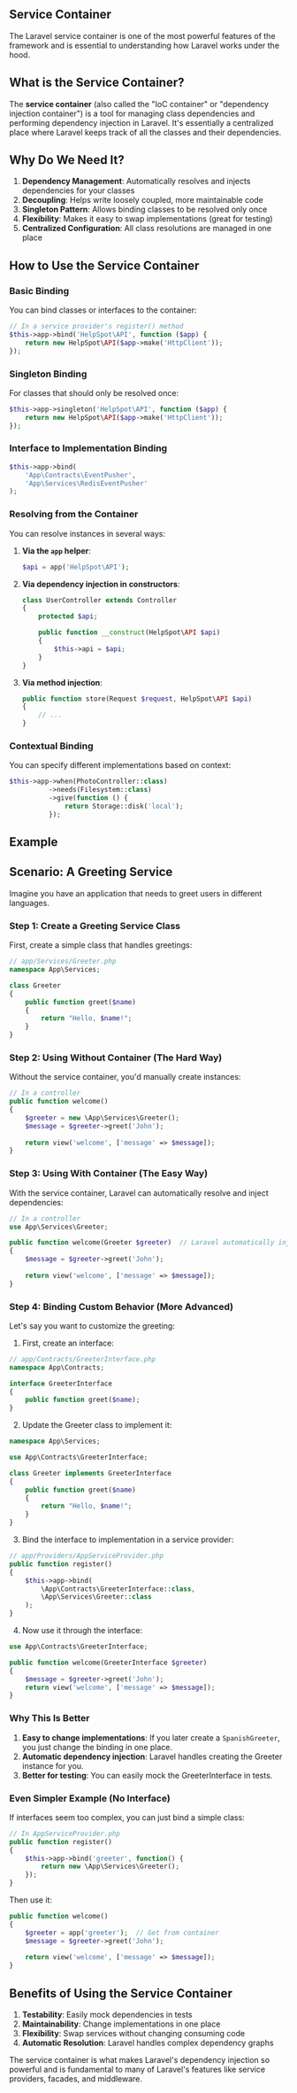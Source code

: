 ## Service Container

The Laravel service container is one of the most powerful features of the framework and is essential to understanding how Laravel works under the hood.

## What is the Service Container?

The **service container** (also called the "IoC container" or "dependency injection container") is a tool for managing class dependencies and performing dependency injection in Laravel. It's essentially a centralized place where Laravel keeps track of all the classes and their dependencies.

## Why Do We Need It?

1. **Dependency Management**: Automatically resolves and injects dependencies for your classes
2. **Decoupling**: Helps write loosely coupled, more maintainable code
3. **Singleton Pattern**: Allows binding classes to be resolved only once
4. **Flexibility**: Makes it easy to swap implementations (great for testing)
5. **Centralized Configuration**: All class resolutions are managed in one place

## How to Use the Service Container

### Basic Binding

You can bind classes or interfaces to the container:

```php
// In a service provider's register() method
$this->app->bind('HelpSpot\API', function ($app) {
    return new HelpSpot\API($app->make('HttpClient'));
});
```

### Singleton Binding

For classes that should only be resolved once:

```php
$this->app->singleton('HelpSpot\API', function ($app) {
    return new HelpSpot\API($app->make('HttpClient'));
});
```

### Interface to Implementation Binding

```php
$this->app->bind(
    'App\Contracts\EventPusher',
    'App\Services\RedisEventPusher'
);
```

### Resolving from the Container

You can resolve instances in several ways:

1. **Via the `app` helper**:
   ```php
   $api = app('HelpSpot\API');
   ```

2. **Via dependency injection in constructors**:
   ```php
   class UserController extends Controller
   {
       protected $api;
   
       public function __construct(HelpSpot\API $api)
       {
           $this->api = $api;
       }
   }
   ```

3. **Via method injection**:
   ```php
   public function store(Request $request, HelpSpot\API $api)
   {
       // ...
   }
   ```

### Contextual Binding

You can specify different implementations based on context:

```php
$this->app->when(PhotoController::class)
          ->needs(Filesystem::class)
          ->give(function () {
              return Storage::disk('local');
          });
```

## Example


## Scenario: A Greeting Service

Imagine you have an application that needs to greet users in different languages.

### Step 1: Create a Greeting Service Class

First, create a simple class that handles greetings:

```php
// app/Services/Greeter.php
namespace App\Services;

class Greeter
{
    public function greet($name)
    {
        return "Hello, $name!";
    }
}
```

### Step 2: Using Without Container (The Hard Way)

Without the service container, you'd manually create instances:

```php
// In a controller
public function welcome()
{
    $greeter = new \App\Services\Greeter();
    $message = $greeter->greet('John');
    
    return view('welcome', ['message' => $message]);
}
```

### Step 3: Using With Container (The Easy Way)

With the service container, Laravel can automatically resolve and inject dependencies:

```php
// In a controller
use App\Services\Greeter;

public function welcome(Greeter $greeter)  // Laravel automatically injects
{
    $message = $greeter->greet('John');
    
    return view('welcome', ['message' => $message]);
}
```

### Step 4: Binding Custom Behavior (More Advanced)

Let's say you want to customize the greeting:

1. First, create an interface:

```php
// app/Contracts/GreeterInterface.php
namespace App\Contracts;

interface GreeterInterface
{
    public function greet($name);
}
```

2. Update the Greeter class to implement it:

```php
namespace App\Services;

use App\Contracts\GreeterInterface;

class Greeter implements GreeterInterface
{
    public function greet($name)
    {
        return "Hello, $name!";
    }
}
```

3. Bind the interface to implementation in a service provider:

```php
// app/Providers/AppServiceProvider.php
public function register()
{
    $this->app->bind(
        \App\Contracts\GreeterInterface::class,
        \App\Services\Greeter::class
    );
}
```

4. Now use it through the interface:

```php
use App\Contracts\GreeterInterface;

public function welcome(GreeterInterface $greeter)
{
    $message = $greeter->greet('John');
    return view('welcome', ['message' => $message]);
}
```

### Why This Is Better

1. **Easy to change implementations**: If you later create a `SpanishGreeter`, you just change the binding in one place.
2. **Automatic dependency injection**: Laravel handles creating the Greeter instance for you.
3. **Better for testing**: You can easily mock the GreeterInterface in tests.

### Even Simpler Example (No Interface)

If interfaces seem too complex, you can just bind a simple class:

```php
// In AppServiceProvider.php
public function register()
{
    $this->app->bind('greeter', function() {
        return new \App\Services\Greeter();
    });
}
```

Then use it:

```php
public function welcome()
{
    $greeter = app('greeter');  // Get from container
    $message = $greeter->greet('John');
    
    return view('welcome', ['message' => $message]);
}
```

## Benefits of Using the Service Container

1. **Testability**: Easily mock dependencies in tests
2. **Maintainability**: Change implementations in one place
3. **Flexibility**: Swap services without changing consuming code
4. **Automatic Resolution**: Laravel handles complex dependency graphs

The service container is what makes Laravel's dependency injection so powerful and is fundamental to many of Laravel's features like service providers, facades, and middleware.